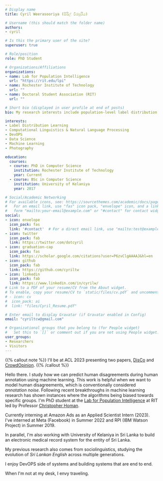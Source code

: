 ```yaml
---
# Display name
title: Cyril Weerasooriya (සිරිල් වීරසූරිය)

# Username (this should match the folder name)
authors:
- cyril

# Is this the primary user of the site?
superuser: true

# Role/position
role: PhD Student

# Organizations/Affiliations
organizations:
- name: Lab for Population Intelligence
  url: "https://rit.edu/lpi"
- name: Rochester Institute of Technology
  url: ""
- name: Doctoral Student Association (RIT)
  url: ""

# Short bio (displayed in user profile at end of posts)
bio: My research interests include population-level label distribution learning and natural language processing.

interests:
- Label Distribution Learning
- Computational Linguistics & Natural Language Processing
- DevOPS
- Data Science
- Machine Learning
- Photography

education:
  courses:
  - course: PhD in Computer Science
    institution: Rochester Institute of Technology
    year: Current
  - course: BSc in Computer Science
    institution: University of Kelaniya
    year: 2017

# Social/Academic Networking
# For available icons, see: https://sourcethemes.com/academic/docs/page-builder/#icons
#   For an email link, use "fas" icon pack, "envelope" icon, and a link in the
#   form "mailto:your-email@example.com" or "#contact" for contact widget.
social:
- icon: envelope
  icon_pack: fas
  link: '#contact'  # For a direct email link, use "mailto:test@example.org".
- icon: twitter
  icon_pack: fab
  link: https://twitter.com/dotcyril
- icon: graduation-cap
  icon_pack: fas
  link: https://scholar.google.com/citations?user=P6zvClgAAAAJ&hl=en
- icon: github
  icon_pack: fab
  link: https://github.com/cyriltw
- icon: linkedin
  icon_pack: fab
  link: https://www.linkedin.com/in/cyrilw/
# Link to a PDF of your resume/CV from the About widget.
# To enable, copy your resume/CV to `static/files/cv.pdf` and uncomment the lines below.
# - icon: cv
#  icon_pack: ai
#  link: "files/Cyril_Resume.pdf"

# Enter email to display Gravatar (if Gravatar enabled in Config)
email: "cyriltcw@gmail.com"

# Organizational groups that you belong to (for People widget)
#   Set this to `[]` or comment out if you are not using People widget.
user_groups:
- Researchers
- Visitors
---
```


 {{% callout note %}}
  I'll be at ACL 2023 presenting two papers, [DisCo](https://cyrilw.com/publication/weerasooriya-etal-2023-disagreement/) and [CrowdOpinion](https://cyrilw.com/publication/weerasooriya-etal-2023-subjective/).
{{% /callout %}}


 Hello there. I study how we can predict human disagreements during human annotation using machine learning. This work is helpful when we want to model human disagreements, which is conventionally considered *annotation noise*. Following recent breakthroughs in machine learning research has shown instances where the algorithms being biased towards specific groups. I'm PhD student at the [Lab for Population Intelligence](https://www.rit.edu/lpi/) at RIT led by Professor [Christopher Homan](https://www.rit.edu/lpi/christopher-homan).

 Currently interning at Amazon Ads as an Applied Scientist Intern (2023). I've interned at Meta (Facebook) in Summer 2022 and RPI (IBM Watson Project) in Summer 2019. 

 In parallel, I'm also working with University of Kelaniya in Sri Lanka to build an electronic medical record system for the entity of Sri Lanka. 

 My previous research also comes from sociolinguistics, studying the evolution of *Sri Lankan English* across multiple generations. 

 I enjoy DevOPS side of systems and building systems that are end to end. 

 When I'm not at my desk, I envy traveling. 
